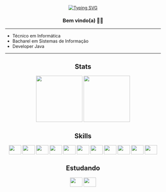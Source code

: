 <div align="center">
  <a href="https://git.io/typing-svg"><img src="https://readme-typing-svg.demolab.com?      font=Fira+Code&pause=1000&center=true&vCenter=true&width=435&lines=Heeey+Devs%2C+Alex+Cirilo+aqui!" alt="Typing SVG" />
  </a>
</div>
<div align="center">
  <h3 align="center">Bem vindo(a) 🧑‍💻
</div>
<hr>
<ul>
  <li>Técnico em Informática</li>
  <li>Bacharel em Sistemas de Informação</li>
  <li>Developer Java  </li>
</ul>
  
<hr>
<h2 align="center">Stats</h2>
<div align="center">
  <img height="150em" src="https://github-readme-stats-eight-theta.vercel.app/api?username=alexcirilo&show_icons=true&theme=radical&include_all_commits=true&count_private=true"/>
  <img height="150em" src="https://github-readme-stats-eight-theta.vercel.app/api/top-langs/?username=alexcirilo&layout=compact&langs_count=8&theme=radical"/>
<div>	
<div align="center">
  <h2 align="center"> Skills </h2>
  <img src="https://cdn.jsdelivr.net/gh/devicons/devicon/icons/php/php-original.svg" height="30" width="40"/>
  <img src="https://cdn.jsdelivr.net/gh/devicons/devicon/icons/java/java-original.svg" height="30" width="40"/>
  <img src="https://cdn.jsdelivr.net/gh/devicons/devicon/icons/html5/html5-original.svg" height="30" width="40"/>
  <img src="https://cdn.jsdelivr.net/gh/devicons/devicon/icons/css3/css3-original.svg" height="30,5" width="40"/>
  <img src="https://cdn.jsdelivr.net/gh/devicons/devicon/icons/mysql/mysql-original.svg" height="30" width="40"/>
  <img src="https://cdn.jsdelivr.net/gh/devicons/devicon/icons/oracle/oracle-original.svg" height="30" width="40"/>
  <img src="https://cdn.jsdelivr.net/gh/devicons/devicon/icons/docker/docker-original.svg" height="30" width="40"/>
  <img src="https://cdn.jsdelivr.net/gh/devicons/devicon/icons/linux/linux-original.svg" height="30" width="40"/>
  <img src="https://cdn.jsdelivr.net/gh/devicons/devicon/icons/git/git-original.svg" height="30" width="40" />
  <img src="https://cdn.jsdelivr.net/gh/devicons/devicon/icons/python/python-original.svg" height="30" width="40"/>
  <img src="https://cdn.jsdelivr.net/gh/devicons/devicon/icons/flask/flask-original.svg" height="30" width="40"/>
 </div>
  <div align="center">
    <h2 align="center"> Estudando </h2>
      <img src="https://cdn.jsdelivr.net/gh/devicons/devicon/icons/vuejs/vuejs-original.svg" height="30" width="40"/>
      <img src="https://cdn.jsdelivr.net/gh/devicons/devicon/icons/spring/spring-original.svg" height="30" width="40"/>

  </div>
<!--
**alexcirilo/alexcirilo** is a ✨ _special_ ✨ repository because its `README.md` (this file) appears on your GitHub profile.

Here are some ideas to get you started:

- 🔭 I’m currently working on ...
- 🌱 I’m currently learning ...
- 👯 I’m looking to collaborate on ...
- 🤔 I’m looking for help with ...
- 💬 Ask me about ...
- 📫 How to reach me: ...
- 😄 Pronouns: ...
- ⚡ Fun fact: ...
-->

